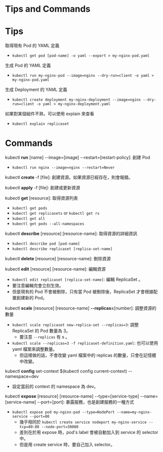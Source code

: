 # Tips and Commands


# Tips

取得現有 Pod 的 YAML 定義

- `kubectl get pod [pod-name] -o yaml --export > my-nginx-pod.yaml`

生成 Pod 的 YAML 定義

- `kubectl run my-nginx-pod --image=nginx --dry-run=client -o yaml > my-nginx-pod.yaml`

生成 Deployment 的 YAML 定義

- `kubectl create deployment my-nginx-deployment --image=nginx --dry-run=client -o yaml > my-nginx-deployment.yaml`

如果對某個組件不熟，可以使用 explain 來查看

- `kubectl explain replicaset`


# Commands

kubectl **run** [name] --image=[image] --restart=[restart-policy]: 創建 Pod

- `kubectl run nginx --image=nginx --restart=Never`

kubectl **create** -f [file]: 創建資源。如果資源已經存在，則會報錯。

kubectl **apply** -f [file]: 創建或更新資源

kubectl **get** [resource]: 取得資源列表

- `kubectl get pods`
- `kubectl get replicasets` or `kubectl get rs`
- `kubectl get all`
- `kubectl get pods --all-namespaces`

kubectl **describe** [resource] [resource-name]: 取得資源的詳細資訊

- `kubectl describe pod [pod-name]`
- `kubectl describe replicaset [replica-set-name]`

kubectl **delete** [resource] [resource-name]: 刪除資源

kubectl **edit** [resource] [resource-name]: 編輯資源

- `kubectl edit replicaset [replica-set-name]`: 編輯 ReplicaSet 。
- 要注意編輯完會立刻生效。
- 但是現有的 Pod 不會被刪除，只有當 Pod 被刪除後，ReplicaSet 才會根據配置創建新的 Pod。

kubectl **scale** [resource] [resource-name] **--replicas=**[number]: 調整資源的數量

- `kubectl scale replicaset new-replica-set --replicas=3`: 調整 ReplicaSet 的 Pod 數量為 3。 
  - 要注意 `--replicas` 有 s 。
- `kubectl scale --replicas=3 -f replicaset-definition.yaml`: 也可以使用 yaml 檔案來調整數量。
  - 但這樣做的話，不會改變 yaml 檔案中的 replicas 的數量，只會在記憶體中改變。

kubectl **config** set-context $(kubectl config current-context) --namespace=dev

- 設定當前的 context 的 namespace 為 dev。

kubectl **expose** [resource] [resource-name] --type=[service-type] --name=[service-name] --port=[port]: 暴露服務，也是創建服務的一種方式

- `kubectl expose pod my-nginx-pod --type=NodePort --name=my-nginx-service --port=80` 
  - 幾乎相同於 `kubectl create service nodeport my-nginx-service --tcp=80:80 --node-port=30080`
  - 差別在於用 expose 時，pod's label 會被自動加入到 service 的 selector 中。
  - 但是用 create service 時，要自己加入 selector。

